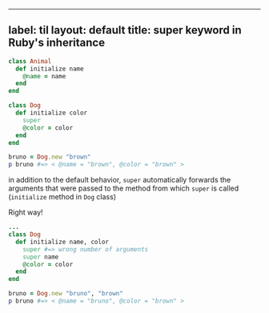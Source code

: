
---
label: til
layout: default
title: super keyword in Ruby's inheritance
---
```ruby
class Animal 
  def initialize name
    @name = name 
  end
end

class Dog 
  def initialize color
    super
    @color = color
  end
end

bruno = Dog.new "brown"
p bruno #=> < @name = "brown", @color = "brown" >
```
in addition to the default behavior, `super` automatically forwards the arguments that were passed to the method from which `super` is called (`initialize` method in `Dog` class)

Right way!

```ruby
...
class Dog
  def initialize name, color
    super #=> wrong number of arguments
    super name
    @color = color
  end
end

bruno = Dog.new "bruno", "brown"
p bruno #=> < @name = "bruno", @color = "brown" >
```



